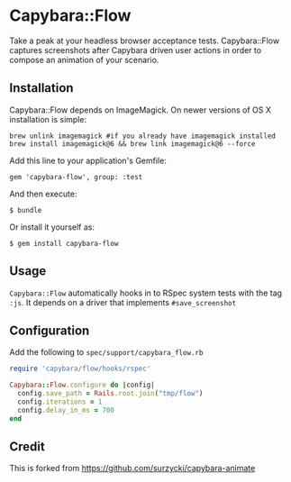 Capybara::Flow
=

Take a peak at your headless browser acceptance tests. Capybara::Flow captures screenshots after Capybara driven user actions in order to compose an animation of your scenario.

## Installation

Capybara::Flow depends on ImageMagick. On newer versions of OS X installation is simple: 
```
brew unlink imagemagick #if you already have imagemagick installed
brew install imagemagick@6 && brew link imagemagick@6 --force
```

Add this line to your application's Gemfile:

    gem 'capybara-flow', group: :test

And then execute:

    $ bundle

Or install it yourself as:

    $ gem install capybara-flow

## Usage

`Capybara::Flow` automatically hooks in to RSpec system tests with the tag `:js`. 
It depends on a driver that implements ```#save_screenshot```

## Configuration

Add the following to `spec/support/capybara_flow.rb`

```ruby
require 'capybara/flow/hooks/rspec'

Capybara::Flow.configure do |config|
  config.save_path = Rails.root.join("tmp/flow")
  config.iterations = 1
  config.delay_in_ms = 700
end

```

## Credit

This is forked from https://github.com/surzycki/capybara-animate 

